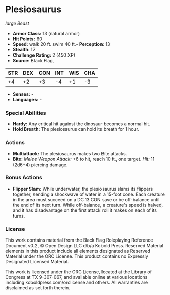 # Plesiosaurus

*large* *Beast*

- **Armor Class:** 13 (natural armor)
- **Hit Points:** 60 
- **Speed:** walk 20 ft. swim 40 ft.- **Perception**: 13
- **Stealth**: 12
- **Challenge Rating:** 2 (450 XP)
- **Source:** Black Flag,

| STR | DEX | CON | INT | WIS | CHA |
| --- | --- | --- | --- | --- | --- |
| +4 | +2 | +3 | -4 | +1 | -3 |

- **Senses:** -
- **Languages:** -

### Special Abilities

- **Hardy:** Any critical hit against the dinosaur becomes a normal hit.
- **Hold Breath:** The plesiosaurus can hold its breath for 1 hour.

### Actions

- **Multiattack:** The plesiosaurus makes two Bite attacks.
- **Bite:** _Melee Weapon Attack:_ +6 to hit, reach 10 ft., one target. _Hit:_ 11 (2d6+4) piercing damage.

### Bonus Actions

- **Flipper Slam:** While underwater, the plesiosaurus slams its flippers together, sending a shockwave of water in a 15-foot cone. Each creature in the area must succeed on a DC 13 CON save or be off-balance until the end of its next turn. While off-balance, a creature's speed is halved, and it has disadvantage on the first attack roll it makes on each of its turns.


### License

This work contains material from the Black Flag Roleplaying Reference Document v0.2, © Open Design LLC d/b/a Kobold Press. Reserved Material elements in this product include all elements designated as Reserved Material under the ORC License. This product contains no Expressly Designated Licensed Material.

This work is licensed under the ORC License, located at the Library of Congress at TX 9-307-067, and available online at various locations including koboldpress.com/orclicense and others. All warranties are disclaimed as set forth therein.
